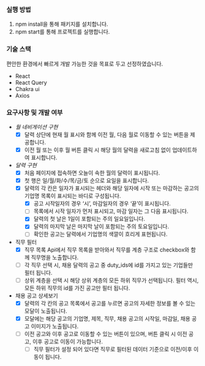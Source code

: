 ### 실행 방법

1. npm install을 통해 패키지를 설치합니다.
2. npm start를 통해 프로젝트를 실행합니다.

### 기술 스택

편안한 환경에서 빠르게 개발 가능한 것을 목표로 두고 선정하였습니다.

- React
- React Query
- Chakra ui
- Axios

### 요구사항 및 개발 여부

- _월 네비게이션 구현_
  - [x] 달력 상단에 현재 월 표시와 함께 이전 월, 다음 월로 이동할 수 있는 버튼을 제공합니다.
  - [x] 이전 월 또는 이후 월 버튼 클릭 시 해당 월의 달력을 새로고침 없이 업데이트하여 표시합니다.
- _달력 구현_
  - [x] 처음 페이지에 접속하면 오늘이 속한 월의 달력이 표시됩니다.
  - [x] 첫 행은 일/월/화/수/목/금/토 순으로 요일을 표시합니다.
  - [x] 달력의 각 칸은 일자가 표시되는 헤더와 해당 일자에 시작 또는 마감하는 공고의 기업명 목록이 표시되는 바디로 구성됩니다.
    - [x] 공고 시작일자의 경우 ‘시’, 마감일자의 경우 ‘끝’이 표시됩니다.
    - [ ] 목록에서 시작 일자가 먼저 표시되고, 마감 일자는 그 다음 표시됩니다.
    - [x] 달력의 첫 날은 1일이 포함되는 주의 일요일입니다.
    - [x] 달력의 마지막 날은 마지막 날이 포함되는 주의 토요일입니다.
    - [ ] 확인한 공고는 달력에서 기업명의 색깔이 흐리게 표현됩니다.
- 직무 필터
  - [x] 직무 목록 Api에서 직무 목록을 받아와서 직무를 계층 구조로 checkbox와 함께 직무명을 노출합니다.
  - [ ] 각 직무 선택 시, 채용 달력의 공고 중 duty_ids에 id를 가지고 있는 기업들만 필터 됩니다.
  - [ ] 상위 계층을 선택 시 해당 상위 계층의 모든 하위 직무가 선택됩니다. 필터 역시, 모든 하위 직무의 id를 가진 공고만 필터 됩니다.
- 채용 공고 상세보기
  - [x] 달력의 각 칸의 공고 목록에서 공고를 누르면 공고의 자세한 정보를 볼 수 있는 모달이 노출됩니다.
  - [x] 모달에는 해당 공고의 기업명, 제목, 직무, 채용 공고의 시작일, 마감일, 채용 공고 이미지가 노출됩니다.
  - [ ] 이전 공고와 이후 공고로 이동할 수 있는 버튼이 있으며, 버튼 클릭 시 이전 공고, 이후 공고로 이동이 가능합니다.
    - [ ] 직무 필터가 설정 되어 있다면 직무로 필터된 데이터 기준으로 이전/이후 이동이 됩니다.

